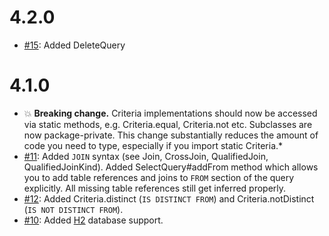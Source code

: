 # 4.2.0

* [#15](https://github.com/squigglesql/squigglesql/pull/15): Added DeleteQuery

# 4.1.0

* :boom: **Breaking change.** Criteria implementations should now be accessed via static methods, e.g. Criteria.equal,
Criteria.not etc. Subclasses are now package-private. This change substantially reduces the amount of code you need to
type, especially if you import static Criteria.*
* [#11](https://github.com/squigglesql/squigglesql/issues/11): Added `JOIN` syntax (see Join, CrossJoin, QualifiedJoin,
QualifiedJoinKind). Added SelectQuery#addFrom method which allows you to add table references and joins to `FROM`
section of the query explicitly. All missing table references still get inferred properly.
* [#12](https://github.com/squigglesql/squigglesql/issues/12): Added Criteria.distinct (`IS DISTINCT FROM`) and
Criteria.notDistinct (`IS NOT DISTINCT FROM`).
* [#10](https://github.com/squigglesql/squigglesql/pull/10): Added [H2](https://www.h2database.com) database support.
